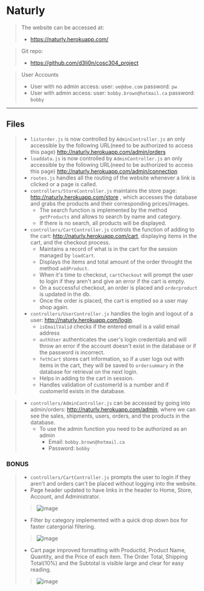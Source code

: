 # Naturly
> The website can be accessed at:
> - https://naturly.herokuapp.com/

> Git repo:
> - https://github.com/d3li0n/cosc304_project

> User Accounts 
>    - User with no admin access: user: `oe@doe.com` password: `pw`
>    - User with admin access: user: `bobby.brown@hotmail.ca` password: `bobby`
---

## Files
> - `listorder.js` is now controlled by `AdminController.js` an only accessible by the following URL(need to be authorized to access this page) http://naturly.herokuapp.com/admin/orders
> - `loaddata.js` is now controlled by `AdminController.js` an only accessible by the following URL(need to be authorized to access this page) http://naturly.herokuapp.com/admin/connection 
> - `routes.js` handles all the routing of the website whenever a link is clicked or a page is called. 
> - `controllers/StoreController.js` maintains the store page: http://naturly.herokuapp.com/store , which accesses the database and grabs the products and their corresponding prices/images. 
> 	- The search function is implemented by the method `getProducts` and allows to search by name and category.
> 	- If there is no search, all products will be displayed.
> - `controllers/CartController.js` controls the function of adding to the cart: http://naturly.herokuapp.com/cart, displaying items in the cart, and the checkout process. 
> 	- Maintains a record of what is in the cart for the session managed by `loadCart`. 
> 	- Displays the items and total amount of the order throught the method `addProduct`. 
> 	- When it's time to checkout, `cartCheckout` will prompt the user to login if they aren't and give an error if the cart is empty. 
> 	- On a successful checkout, an order is placed and `orderproduct` is updated in the db.
> 	- Once the order is placed, the cart is emptied so a user may shop again.
> - `controllers/UserController.js` handles the login and logout of a user: http://naturly.herokuapp.com/login. 
> 	- `isEmailValid` checks if the entered email is a valid email address
> 	- `authUser` authenticates the user's login credentials and will throw an error if the account doesn't exist in the database or if the password is incorrect.
> 	- `fethCart` stores cart information, so if a user logs out with items in the cart, they will be saved to `ordersummary` in the database for retrieval on the next login. 
> 	- Helps in adding to the cart in session. 
> 	- Handles validation of customerId is a number and if customerId exists in the database. 

> - `controllers/AdminController.js` can be accessed by going into admin/orders: http://naturly.herokuapp.com/admin, where we can see the sales, shipments, users, orders, and the products in the database.
> 	- To use the admin function you need to be authorized as an admin
> 		- Email: `bobby.brown@hotmail.ca`
> 		- Password: `bobby`
> 		
### BONUS
> - `controllers/CartController.js` prompts the user to login if they aren't and orders can't be placed without logging into the website.
> - Page header updated to have links in the header to Home, Store, Account, and Administrator.
> > ![image](https://user-images.githubusercontent.com/71531356/128616025-20e01299-e325-4f2b-b051-961df2f0cb1c.png)
> - Filter by category implemented with a quick drop down box for faster catergorial filtering.
> > ![image](https://user-images.githubusercontent.com/71531356/128616028-40d5bccd-fe43-43e3-be67-c0c921d9be49.png)
> - Cart page improved formatting with ProductId, Product Name, Quantity, and the Price of each item. The Order Total, Shipping Total(10%) and the Subtotal is visible large and clear for easy reading.
> > ![image](https://user-images.githubusercontent.com/71531356/128616018-fa8f8fdd-fe87-46f1-b474-717ab00acfb6.png)
